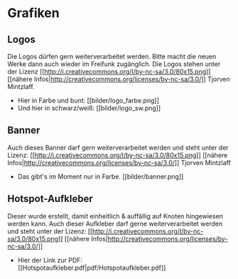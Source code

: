 # Grafiken

## Logos
Die Logos dürfen gern weiterverarbeitet werden. Bitte macht die neuen Werke dann auch wieder im Freifunk zugänglich.
Die Logos stehen unter der Lizenz [[http://i.creativecommons.org/l/by-nc-sa/3.0/80x15.png]] [[nähere Infos|http://creativecommons.org/licenses/by-nc-sa/3.0/]] Tjorven Mintzlaff.

* Hier in Farbe und bunt:
[[bilder/logo_farbe.png]]
* Und hier in schwarz/weiß:
[[bilder/logo_sw.png]]

## Banner
Auch dieses Banner darf gern weiterverarbeitet werden und steht unter der Lizenz: [[http://i.creativecommons.org/l/by-nc-sa/3.0/80x15.png]] [[nähere Infos|http://creativecommons.org/licenses/by-nc-sa/3.0/]] Tjorven Mintzlaff

* Das gibt's im Moment nur in Farbe.
[[bilder/banner.png]]

## Hotspot-Aufkleber
Dieser wurde erstellt, damit einheitlich & auffällig auf Knoten hingewiesen werden kann.
Auch dieser Aufkleber darf gerne weiterverarbeitet werden und steht unter der Lizenz: [[http://i.creativecommons.org/l/by-nc-sa/3.0/80x15.png]] [[nähere Infos|http://creativecommons.org/licenses/by-nc-sa/3.0/]]

* Hier der Link zur PDF:
[[Hotspotaufkleber.pdf|pdf/Hotspotaufkleber.pdf]]
